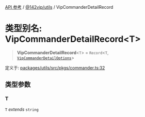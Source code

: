 [API 参考](../wiki/Home) / [@142vip/utils](../wiki/@142vip.utils) / VipCommanderDetailRecord

# 类型别名: VipCommanderDetailRecord\<T\>

> **VipCommanderDetailRecord**\<`T`\> = `Record`\<`T`, [`VipCommanderDetailOptions`](../wiki/@142vip.utils.%E6%8E%A5%E5%8F%A3.VipCommanderDetailOptions)\>

定义于: [packages/utils/src/pkgs/commander.ts:32](https://github.com/142vip/core-x/blob/25cf658819688f02293d600e7003b5877a2f9489/packages/utils/src/pkgs/commander.ts#L32)

## 类型参数

### T

`T` *extends* `string`
